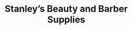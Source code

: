 ---
title: "Stanley’s Beauty and Barber Supplies"
url: /hartford/stanleys-beauty-and-barber-supplies/
shop: hairdresser supply
---